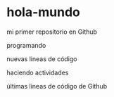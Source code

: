 # hola-mundo

mi primer repositorio en Github

programando 

nuevas lineas de código

haciendo actividades

últimas lineas de código de Github
